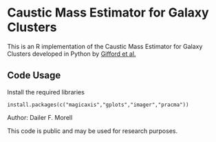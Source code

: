 # Caustic Mass Estimator for Galaxy Clusters 
This is an R implementation of the Caustic Mass Estimator for Galaxy Clusters developed in Python by [Gifford et al.](https://github.com/giffordw/CausticMass)

Code Usage
----------
Install the required libraries
```
install.packages(c("magicaxis","gplots","imager","pracma"))
```

Author: Dailer F. Morell

This code is public and may be used for research purposes.

